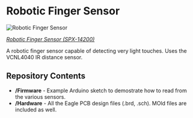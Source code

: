 Robotic Finger Sensor 
========================

![Robotic Finger Sensor](https://cdn.sparkfun.com//assets/parts/1/2/1/4/0/Robotic_Finger_Sensor_04.jpg)  

[*Robotic Finger Sensor (SPX-14200)*](https://www.sparkfun.com/products/14200)

A robotic finger sensor capable of detecting very light touches. Uses the VCNL4040 IR distance sensor. 

Repository Contents
------------------

* **/Firmware** - Example Arduino sketch to demostrate how to read from the various sensors.
* **/Hardware** - All the Eagle PCB design files (.brd, .sch). MOld files are included as well. 
